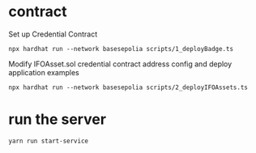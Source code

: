 
# contract

Set up Credential Contract
```
npx hardhat run --network basesepolia scripts/1_deployBadge.ts
```

Modify IFOAsset.sol credential contract address config and deploy application examples
```
npx hardhat run --network basesepolia scripts/2_deployIFOAssets.ts
```

# run the server

```
yarn run start-service
```
